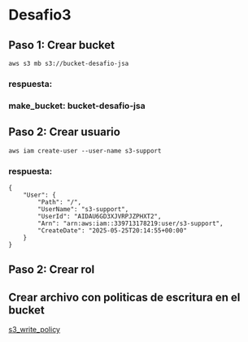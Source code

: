 # Desafio3
## Paso 1: Crear bucket
```
aws s3 mb s3://bucket-desafio-jsa
```
### respuesta:
### make_bucket: bucket-desafio-jsa
## Paso 2: Crear usuario
```
aws iam create-user --user-name s3-support
```
### respuesta:
```
{
    "User": {
        "Path": "/",
        "UserName": "s3-support",
        "UserId": "AIDAU6GD3XJVRPJZPHXT2",
        "Arn": "arn:aws:iam::339713178219:user/s3-support",
        "CreateDate": "2025-05-25T20:14:55+00:00"
    }
}
```
## Paso 2: Crear rol
## Crear archivo con politicas de escritura en el bucket
[s3_write_policy](/s3_write_policy.json)
